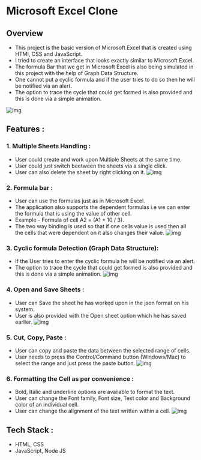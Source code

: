 
# Microsoft Excel Clone
## Overview

- This project is the basic version of Microsoft Excel that is created using HTMI, CSS and JavaScript.
- I tried to create an interface that looks exactly similar to Microsoft Excel.
- The formula Bar that we get in Microsoft Excel is also being simulated in this project with the help of Graph Data Structure.
- One cannot put a cyclic formula and if the user tries to do so then he will be notified via an alert.
- The option to trace the cycle that could get formed is also provided and this is done via a simple animation.




![img](https://i.ibb.co/5Lw9DxC/Screenshot-2022-01-07-at-2-36-51-PM.png)

## Features :
### 1. Multiple Sheets Handling :
- User could create and work upon Multiple Sheets at the same time.
- User could just switch beetween the sheets via a single click.
- User can also delete the sheet by right clicking on it.
![img](https://i.ibb.co/NZ3qjWz/ezgif-6-a145558a50.gif)

### 2. Formula bar :
- User can use the formulas just as in Microsoft Excel.
- The application also supports the dependent formulas i.e we can enter the formula that is using the value of other cell.
- Example - Formula of cell A2 = (A1 + 10 / 3).
- The two way binding is used so that if one cells value is used then all the cells that were dependent on it also changes their value.
![img](https://i.ibb.co/XS1cGmg/ezgif-2-67848cf63d.gif)

### 3. Cyclic formula Detection (Graph Data Structure):
- If the User tries to enter the cyclic formula he will be notified via an alert.
- The option to trace the cycle that could get formed is also provided and this is done via a simple animation.
![img](https://i.ibb.co/w7qh0jP/ezgif-7-708768fce9.gif)

### 4. Open and Save Sheets :
- User can Save the sheet he has worked upon in the json format on his system.
- User is also provided with the Open sheet option which he has saved earlier.
![img](https://i.ibb.co/60LDFd2/ezgif-5-97cc8ce885-2.gif)

### 5. Cut, Copy, Paste :
- User can copy and paste the data between the selected range of cells.
- User needs to press the Control/Command button (Windows/Mac) to select the range and just press the paste button.
![img](https://i.ibb.co/4K7WRS6/ezgif-7-499a2cd240.gif)

### 6. Formatting the Cell as per convenience :
- Bold, Italic and underline options are available to format the text.
- User can change the Font family, Font size, Text color and Background color of an individual cell.
- User can change the alignment of the text written within a cell.
![img](https://i.ibb.co/DK1PtYp/ezgif-7-77bc43d48c.gif)

## Tech Stack :

- HTML, CSS
- JavaScript, Node JS
